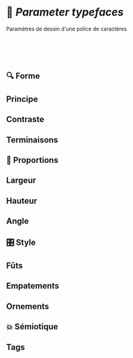 # 🧬 *Parameter typefaces*
  Paramètres de dessin d'une police de caractères
# &nbsp;
## 🔍 Forme
## Principe
## Contraste
## Terminaisons
## 📐 Proportions
## Largeur
## Hauteur
## Angle
## 🎛️ Style
## Fûts
## Empatements
## Ornements
## 💥 Sémiotique
## Tags

